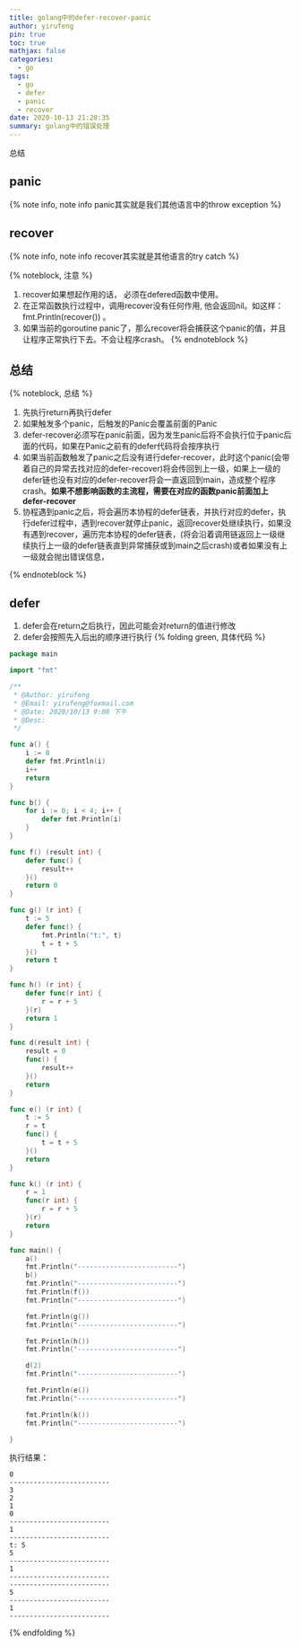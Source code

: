```yaml
---
title: golang中的defer-recover-panic
author: yirufeng
pin: true
toc: true
mathjax: false
categories:
  - go
tags:
  - go
  - defer
  - panic
  - recover
date: 2020-10-13 21:28:35
summary: golang中的错误处理
---
```

总结



## panic
{% note info, note info panic其实就是我们其他语言中的throw exception %}


## recover
{% note info, note info recover其实就是其他语言的try catch %}

{% noteblock, 注意 %}
1. recover如果想起作用的话， 必须在defered函数中使用。
2. 在正常函数执行过程中，调用recover没有任何作用, 他会返回nil。如这样：fmt.Println(recover()) 。
3. 如果当前的goroutine panic了，那么recover将会捕获这个panic的值，并且让程序正常执行下去。不会让程序crash。
{% endnoteblock %}



## 总结
{% noteblock, 总结 %}
1. 先执行return再执行defer
2. 如果触发多个panic，后触发的Panic会覆盖前面的Panic
3. defer-recover必须写在panic前面，因为发生panic后将不会执行位于panic后面的代码，如果在Panic之前有的defer代码将会按序执行
4. 如果当前函数触发了panic之后没有进行defer-recover，此时这个panic(会带着自己的异常去找对应的defer-recover)将会传回到上一级，如果上一级的defer链也没有对应的defer-recover将会一直返回到main，造成整个程序crash。**如果不想影响函数的主流程，需要在对应的函数panic前面加上defer-recover**
5. 协程遇到panic之后，将会遍历本协程的defer链表，并执行对应的defer，执行defer过程中，遇到recover就停止panic，返回recover处继续执行，如果没有遇到recover，遍历完本协程的defer链表，(将会沿着调用链返回上一级继续执行上一级的defer链表直到异常捕获或到main之后crash)或者如果没有上一级就会抛出错误信息，

{% endnoteblock %}

<!-- more -->


## defer 
1. defer会在return之后执行，因此可能会对return的值进行修改
2. defer会按照先入后出的顺序进行执行
{% folding green, 具体代码 %}
```go
package main

import "fmt"

/**
 * @Author: yirufeng
 * @Email: yirufeng@foxmail.com
 * @Date: 2020/10/13 9:08 下午
 * @Desc:
 */

func a() {
	i := 0
	defer fmt.Println(i)
	i++
	return
}

func b() {
	for i := 0; i < 4; i++ {
		defer fmt.Println(i)
	}
}

func f() (result int) {
	defer func() {
		result++
	}()
	return 0
}

func g() (r int) {
	t := 5
	defer func() {
		fmt.Println("t:", t)
		t = t + 5
	}()
	return t
}

func h() (r int) {
	defer func(r int) {
		r = r + 5
	}(r)
	return 1
}

func d(result int) {
	result = 0
	func() {
		result++
	}()
	return
}

func e() (r int) {
	t := 5
	r = t
	func() {
		t = t + 5
	}()
	return
}

func k() (r int) {
	r = 1
	func(r int) {
		r = r + 5
	}(r)
	return
}

func main() {
	a()
	fmt.Println("-------------------------")
	b()
	fmt.Println("-------------------------")
	fmt.Println(f())
	fmt.Println("-------------------------")

	fmt.Println(g())
	fmt.Println("-------------------------")

	fmt.Println(h())
	fmt.Println("-------------------------")

	d(2)
	fmt.Println("-------------------------")

	fmt.Println(e())
	fmt.Println("-------------------------")

	fmt.Println(k())
	fmt.Println("-------------------------")

}

```

执行结果：
```
0
-------------------------
3
2
1
0
-------------------------
1
-------------------------
t: 5
5
-------------------------
1
-------------------------
-------------------------
5
-------------------------
1
-------------------------
```
{% endfolding %}


